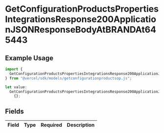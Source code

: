 # GetConfigurationProductsPropertiesIntegrationsResponse200ApplicationJSONResponseBodyAtBRANDAt645443

## Example Usage

```typescript
import {
  GetConfigurationProductsPropertiesIntegrationsResponse200ApplicationJSONResponseBodyAtBRANDAt645443,
} from "@vercel/sdk/models/getconfigurationproductsop.js";

let value:
  GetConfigurationProductsPropertiesIntegrationsResponse200ApplicationJSONResponseBodyAtBRANDAt645443 =
    {};
```

## Fields

| Field       | Type        | Required    | Description |
| ----------- | ----------- | ----------- | ----------- |